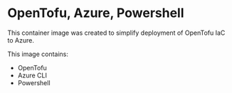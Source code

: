 # OpenTofu, Azure, Powershell

This container image was created to simplify deployment of OpenTofu IaC to Azure.

This image contains:
- OpenTofu
- Azure CLI
- Powershell